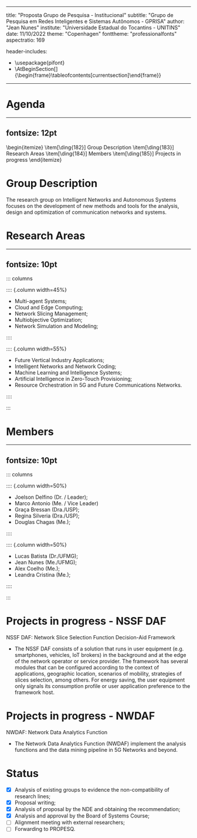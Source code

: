 <!--  
 pandoc apresentacao.md -t beamer -o slide.pdf
  -->
---
title: "Proposta Grupo de Pesquisa - Institucional"
subtitle: "Grupo de Pesquisa em Redes Inteligentes e Sistemas Autônomos - GPRISA"
author: "Jean Nunes"
institute: "Universidade Estadual do Tocantins - UNITINS"
date: 11/10/2022
theme: "Copenhagen"
fonttheme: "professionalfonts"
aspectratio: 169
<!-- bibliography: references.bib -->
header-includes:
- \usepackage{pifont}
- \AtBeginSection[]{\begin{frame}\tableofcontents[currentsection]\end{frame}}
---

# Agenda

---
fontsize: 12pt
---

\begin{itemize}
    \item[\ding{182}] Group Description
    \item[\ding{183}] Research Areas
    \item[\ding{184}] Members
    \item[\ding{185}] Projects in progress 
\end{itemize}

# Group Description

The research group on Intelligent Networks and Autonomous Systems focuses on the development of new methods and tools for the analysis, design and optimization of communication networks and systems.

# Research Areas

---
fontsize: 10pt
---

::: columns

:::: {.column width=45%}

+ Multi-agent Systems;
+ Cloud and Edge Computing;
+ Network Slicing Management;
+ Multiobjective Optimization;
+ Network Simulation and Modeling;


::::

:::: {.column width=55%}

+ Future Vertical Industry Applications;
+ Intelligent Networks and Network Coding;
+ Machine Learning and Intelligence Systems;
+ Artificial Intelligence in Zero-Touch Provisioning;
+ Resource Orchestration in 5G and Future Communications Networks.

::::

::: 


# Members


---
fontsize: 10pt
---

::: columns

:::: {.column width=50%}

+ Joelson Delfino (Dr. / Leader);
+ Marco Antonio (Me. / Vice Leader)
+ Graça Bressan (Dra./USP);
+ Regina Silveria (Dra./USP);
+ Douglas Chagas (Me.);

::::

:::: {.column width=50%}

+ Lucas Batista (Dr./UFMG);
+ Jean Nunes (Me./UFMG);
+ Alex Coelho (Me.);
+ Leandra Cristina (Me.);

::::

::: 

# Projects in progress - NSSF DAF

NSSF DAF: Network Slice Selection Function Decision-Aid Framework

+ The NSSF DAF consists of a solution that runs in user equipment (e.g. smartphones, vehicles, IoT brokers) in the background and at the edge of the network operator or service provider. The framework has several modules that can be configured according to the context of applications, geographic location, scenarios of mobility, strategies of slices selection, among others. For energy saving, the user equipment only signals its consumption profile or user application preference to the framework host.

# Projects in progress - NWDAF

NWDAF: Network Data Analytics Function

+ The Network Data Analytics Function (NWDAF) implement the analysis functions and the data mining pipeline in 5G Networks and beyond.

# Status

- [x] Analysis of existing groups to evidence the non-compatibility of research lines;
- [x] Proposal writing;
- [x] Analysis of proposal by the NDE and obtaining the recommendation;
- [x] Analysis and approval by the Board of Systems Course;
- [ ] Alignment meeting with external researchers;
- [ ] Forwarding to PROPESQ.
